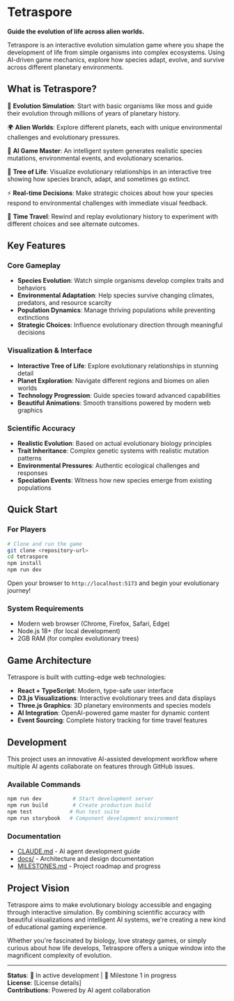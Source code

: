 # Tetraspore

**Guide the evolution of life across alien worlds.**

Tetraspore is an interactive evolution simulation game where you shape the development of life from simple organisms into complex ecosystems. Using AI-driven game mechanics, explore how species adapt, evolve, and survive across different planetary environments.

## What is Tetraspore?

🧬 **Evolution Simulation**: Start with basic organisms like moss and guide their evolution through millions of years of planetary history.

🌍 **Alien Worlds**: Explore different planets, each with unique environmental challenges and evolutionary pressures.

🤖 **AI Game Master**: An intelligent system generates realistic species mutations, environmental events, and evolutionary scenarios.

🌳 **Tree of Life**: Visualize evolutionary relationships in an interactive tree showing how species branch, adapt, and sometimes go extinct.

⚡ **Real-time Decisions**: Make strategic choices about how your species respond to environmental challenges with immediate visual feedback.

🔄 **Time Travel**: Rewind and replay evolutionary history to experiment with different choices and see alternate outcomes.

## Key Features

### Core Gameplay

- **Species Evolution**: Watch simple organisms develop complex traits and behaviors
- **Environmental Adaptation**: Help species survive changing climates, predators, and resource scarcity
- **Population Dynamics**: Manage thriving populations while preventing extinctions
- **Strategic Choices**: Influence evolutionary direction through meaningful decisions

### Visualization & Interface

- **Interactive Tree of Life**: Explore evolutionary relationships in stunning detail
- **Planet Exploration**: Navigate different regions and biomes on alien worlds
- **Technology Progression**: Guide species toward advanced capabilities
- **Beautiful Animations**: Smooth transitions powered by modern web graphics

### Scientific Accuracy

- **Realistic Evolution**: Based on actual evolutionary biology principles
- **Trait Inheritance**: Complex genetic systems with realistic mutation patterns
- **Environmental Pressures**: Authentic ecological challenges and responses
- **Speciation Events**: Witness how new species emerge from existing populations

## Quick Start

### For Players

```bash
# Clone and run the game
git clone <repository-url>
cd tetraspore
npm install
npm run dev
```

Open your browser to `http://localhost:5173` and begin your evolutionary journey!

### System Requirements

- Modern web browser (Chrome, Firefox, Safari, Edge)
- Node.js 18+ (for local development)
- 2GB RAM (for complex evolutionary trees)

## Game Architecture

Tetraspore is built with cutting-edge web technologies:

- **React + TypeScript**: Modern, type-safe user interface
- **D3.js Visualizations**: Interactive evolutionary trees and data displays
- **Three.js Graphics**: 3D planetary environments and species models
- **AI Integration**: OpenAI-powered game master for dynamic content
- **Event Sourcing**: Complete history tracking for time travel features

## Development

This project uses an innovative AI-assisted development workflow where multiple AI agents collaborate on features through GitHub issues.

### Available Commands

```bash
npm run dev          # Start development server
npm run build        # Create production build
npm test            # Run test suite
npm run storybook   # Component development environment
```

### Documentation

- [CLAUDE.md](CLAUDE.md) - AI agent development guide
- [docs/](docs/) - Architecture and design documentation
- [MILESTONES.md](MILESTONES.md) - Project roadmap and progress

## Project Vision

Tetraspore aims to make evolutionary biology accessible and engaging through interactive simulation. By combining scientific accuracy with beautiful visualizations and intelligent AI systems, we're creating a new kind of educational gaming experience.

Whether you're fascinated by biology, love strategy games, or simply curious about how life develops, Tetraspore offers a unique window into the magnificent complexity of evolution.

---

**Status**: 🚧 In active development | 🎯 Milestone 1 in progress  
**License**: [License details]  
**Contributions**: Powered by AI agent collaboration
